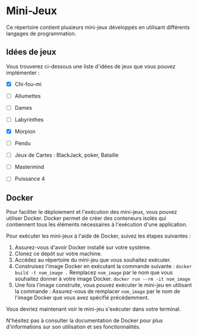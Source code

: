 # Mini-Jeux

Ce répertoire contient plusieurs mini-jeux développés en utilisant différents langages de programmation.

## Idées de jeux

Vous trouverez ci-dessous une liste d'idées de jeux que vous pouvez implémenter :

- [x] Chi-fou-mi
- [ ] Allumettes
- [ ] Dames
- [ ] Labyrinthes
- [x] Morpion
- [ ] Pendu
- [ ] Jeux de Cartes : BlackJack, poker, Bataille
- [ ] Mastermind
- [ ] Puissance 4


## Docker

Pour faciliter le déploiement et l'exécution des mini-jeux, vous pouvez utiliser Docker. Docker permet de créer des conteneurs isolés qui contiennent tous les éléments nécessaires à l'exécution d'une application.

Pour exécuter les mini-jeux à l'aide de Docker, suivez les étapes suivantes :

1. Assurez-vous d'avoir Docker installé sur votre système.
2. Clonez ce dépôt sur votre machine.
3. Accédez au répertoire du mini-jeu que vous souhaitez exécuter.
4. Construisez l'image Docker en exécutant la commande suivante :
`docker build -t nom_image .`
Remplacez `nom_image` par le nom que vous souhaitez donner à votre image Docker.
`docker run --rm -it nom_image`
5. Une fois l'image construite, vous pouvez exécuter le mini-jeu en utilisant la commande :
Assurez-vous de remplacer `nom_image` par le nom de l'image Docker que vous avez spécifié précédemment.

Vous devriez maintenant voir le mini-jeu s'exécuter dans votre terminal.

N'hésitez pas à consulter la documentation de Docker pour plus d'informations sur son utilisation et ses fonctionnalités.